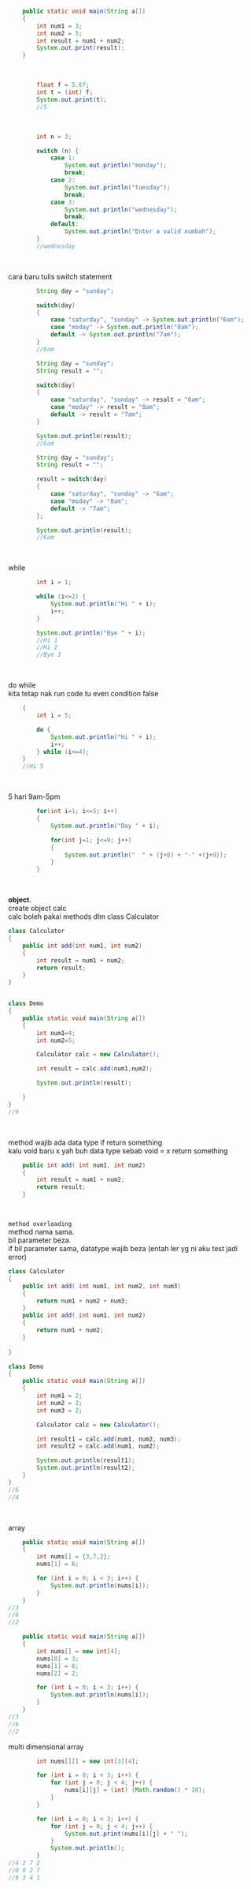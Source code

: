 

```java
    public static void main(String a[])
    {
        int num1 = 3;
        int num2 = 5;
        int result = num1 + num2;
        System.out.print(result);
    }
```
<br>



```java
        float f = 5.6f;
        int t = (int) f;
        System.out.print(t);
        //5
```
<br>


```java
        int n = 3;

        switch (n) {
            case 1:
                System.out.println("monday");
                break;
            case 2:
                System.out.println("tuesday");   
                break;
            case 3:
                System.out.println("wednesday");
                break;
            default:
                System.out.println("Enter a valid numbah");                
        }
        //wednesday
```
<br>

cara baru tulis switch statement
```java
        String day = "sunday";

        switch(day)
        {
            case "saturday", "sunday" -> System.out.println("6am");
            case "moday" -> System.out.println("8am");
            default -> System.out.println("7am");
        }
        //6am
```

```java
        String day = "sunday";
        String result = "";

        switch(day)
        {
            case "saturday", "sunday" -> result = "6am";
            case "moday" -> result = "8am";
            default -> result = "7am";           
        }                 

        System.out.println(result);
        //6am
```

```java
        String day = "sunday";
        String result = "";

        result = switch(day)
        {
            case "saturday", "sunday" -> "6am";
            case "moday" -> "8am";
            default -> "7am";           
        };                 

        System.out.println(result);
        //6am
```
<br>

while
```java
        int i = 1;

        while (i<=2) {
            System.out.println("Hi " + i);
            i++;
        }

        System.out.println("Bye " + i);
        //Hi 1
        //Hi 2
        //Bye 3
```
<br>

do while  
kita tetap nak run code tu even condition false
```java
    {
        int i = 5;

        do {
            System.out.println("Hi " + i);
            i++;
        } while (i<=4);
    }
    //Hi 5
```
<br>

5 hari 9am-5pm
```java
        for(int i=1; i<=5; i++)
        {
            System.out.println("Day " + i);

            for(int j=1; j<=9; j++)
            {
                System.out.println("  " + (j+8) + "-" +(j+9));
            }
        }
```
<br>

**object**.    
create object calc    
calc boleh pakai methods dlm class Calculator  


```java
class Calculator
{
    public int add(int num1, int num2)
    {
        int result = num1 + num2;
        return result;
    }
}


class Demo
{
    public static void main(String a[])
    {
        int num1=4;
        int num2=5;

        Calculator calc = new Calculator();

        int result = calc.add(num1,num2);

        System.out.println(result);

    }
}
//9
```
<br>

method wajib ada data type if return something  
kalu void baru x yah buh data type sebab void = x return something
```java
    public int add( int num1, int num2)
    {
        int result = num1 + num2;
        return result;
    }
```
<br>

`method overloading`  
method nama sama.   
bil parameter beza.  
if bil parameter sama, datatype wajib beza  (entah ler yg ni aku test jadi error)
```java
class Calculator
{
    public int add( int num1, int num2, int num3)
    {  
        return num1 + num2 + num3;
    }
    public int add( int num1, int num2)
    {
        return num1 + num2;
    }
    
}

class Demo
{
    public static void main(String a[])
    {
        int num1 = 2;
        int num2 = 2;
        int num3 = 2;

        Calculator calc = new Calculator();

        int result1 = calc.add(num1, num2, num3);
        int result2 = calc.add(num1, num2);

        System.out.println(result1);
        System.out.println(result2);
    }
}
//6
//4
```
<br>

array
```java
    public static void main(String a[])
    {
        int nums[] = {3,7,2};
        nums[1] = 6;

        for (int i = 0; i < 3; i++) {
            System.out.println(nums[i]);
        }
    }
//3
//6
//2
```

```java
    public static void main(String a[])
    {
        int nums[] = new int[4];
        nums[0] = 3;
        nums[1] = 6;
        nums[2] = 2;

        for (int i = 0; i < 3; i++) {
            System.out.println(nums[i]);
        }
    }
//3
//6
//2
```
multi dimensional array
```java
        int nums[][] = new int[3][4];

        for (int i = 0; i < 3; i++) {
            for (int j = 0; j < 4; j++) {
                nums[i][j] = (int) (Math.random() * 10);
            }
        }

        for (int i = 0; i < 3; i++) {
            for (int j = 0; j < 4; j++) {
                System.out.print(nums[i][j] + " ");
            }
            System.out.println();
        }
//4 2 7 2
//0 0 2 7
//9 3 4 1
```
<br>


```java

```
<br>


```java

```
<br>



```java

```
<br>



```java

```
<br>



```java

```
<br>



```java

```
<br>



```java

```
<br>



```java

```
<br>



```java

```
<br>



```java

```
<br>



```java

```
<br>



```java

```
<br>



```java

```
<br>



```java

```
<br>



```java

```
<br>



```java

```
<br>



```java

```
<br>



```java

```
<br>



```java

```
<br>




